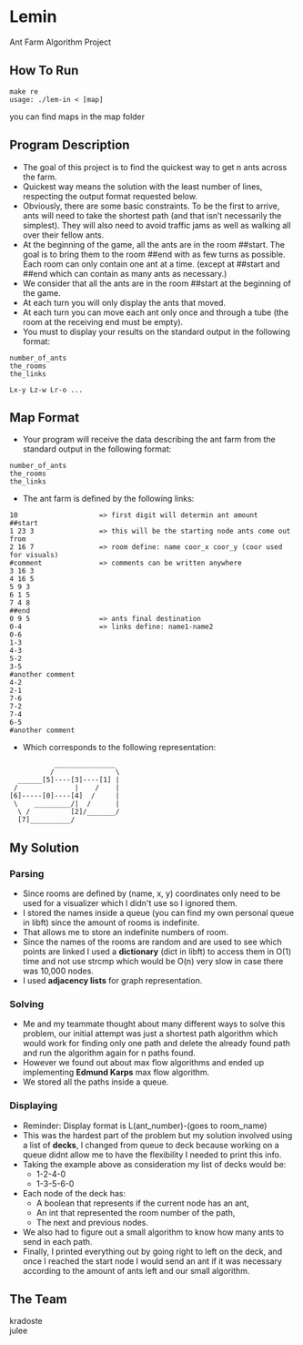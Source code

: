 # Lemin
Ant Farm Algorithm Project

## How To Run
```
make re  
usage: ./lem-in < [map]
```
you can find maps in the map folder

## Program Description
* The goal of this project is to find the quickest way to get n ants across the farm.
* Quickest way means the solution with the least number of lines, respecting the output format requested below.
* Obviously, there are some basic constraints. To be the first to arrive, ants will need to take the shortest path (and that isn’t necessarily the simplest). They will also need to avoid traffic jams as well as walking all over their fellow ants.
* At the beginning of the game, all the ants are in the room ##start. The goal is to bring them to the room ##end with as few turns as possible. Each room can only contain one ant at a time. (except at ##start and ##end which can contain as many ants as necessary.)
* We consider that all the ants are in the room ##start at the beginning of the game.
* At each turn you will only display the ants that moved.
* At each turn you can move each ant only once and through a tube (the room at the receiving end must be empty).
* You must to display your results on the standard output in the following format:
```
number_of_ants
the_rooms
the_links

Lx-y Lz-w Lr-o ...
```

## Map Format
* Your program will receive the data describing the ant farm from the standard output in the following format:
```
number_of_ants
the_rooms
the_links
```
* The ant farm is defined by the following links:
```
10                    => first digit will determin ant amount
##start
1 23 3                => this will be the starting node ants come out from
2 16 7                => room define: name coor_x coor_y (coor used for visuals)
#comment              => comments can be written anywhere      
3 16 3
4 16 5
5 9 3
6 1 5
7 4 8
##end
0 9 5                 => ants final destination
0-4                   => links define: name1-name2
0-6
1-3
4-3
5-2
3-5
#another comment
4-2
2-1
7-6
7-2
7-4
6-5
#another comment
```
- Which corresponds to the following representation:
```
           _______________
          /               \ 
  ______[5]----[3]----[1] |
 /              |    /    |
[6]-----[0]----[4]  /     |
 \    _________/|  /      |
  \ /          [2]/_______/
  [7]__________/
```

## My Solution
### Parsing
* Since rooms are defined by (name, x, y) coordinates only need to be used for a visualizer which I didn't use so I ignored them.
* I stored the names inside a queue (you can find my own personal queue in libft) since the amount of rooms is indefinite.
* That allows me to store an indefinite numbers of room.
* Since the names of the rooms are random and are used to see which points are linked I used a **dictionary** (dict in libft) to access them in O(1) time and not use strcmp which would be O(n) very slow in case there was 10,000 nodes.
* I used **adjacency lists** for graph representation.
### Solving
* Me and my teammate thought about many different ways to solve this problem, our initial attempt was just a shortest path algorithm which would work for finding only one path and delete the already found path and run the algorithm again for n paths found.
* However we found out about max flow algorithms and ended up implementing **Edmund Karps** max flow algorithm.
* We stored all the paths inside a queue.
### Displaying
* Reminder: Display format is L(ant_number)-(goes to room_name)
* This was the hardest part of the problem but my solution involved using a list of **decks**, I changed from queue to deck because working on a queue didnt allow me to have the flexibility I needed to print this info.
* Taking the example above as consideration my list of decks would be:
  * 1-2-4-0
  * 1-3-5-6-0  
* Each node of the deck has:
  * A boolean that represents if the current node has an ant, 
  * An int that represented the room number of the path,
  * The next and previous nodes.
* We also had to figure out a small algorithm to know how many ants to send in each path.
* Finally, I printed everything out by going right to left on the deck, and once I reached the start node I would send an ant if it was necessary according to the amount of ants left and our small algorithm.

## The Team
kradoste  
julee
